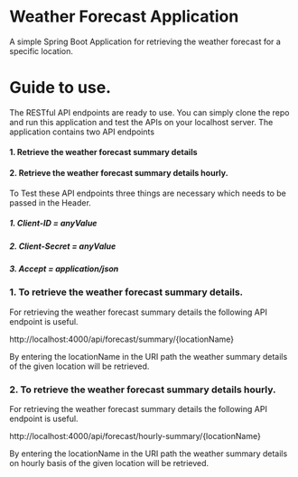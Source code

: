 # Weather Forecast Application
A simple Spring Boot Application for retrieving the weather forecast for a specific location.

# Guide to use.
The RESTful API endpoints are ready to use. You can simply clone the repo and run this application and test the APIs on your localhost server.
The application contains two API endpoints
 #### 1. Retrieve the weather forecast summary details
 #### 2. Retrieve the weather forecast summary details hourly.
 
 
 To Test these API endpoints three things are necessary which needs to be passed in the Header.
 ##### 1. Client-ID = anyValue
 ##### 2. Client-Secret = anyValue
 ##### 3. Accept = application/json
 
 
 ### 1. To retrieve the weather forecast summary details.
 For retrieving the weather forecast summary details the following API endpoint is useful. 
 
 http://localhost:4000/api/forecast/summary/{locationName}
 
 By entering the locationName in the URI path the weather summary details of the given location will be retrieved.
 
 
 ### 2. To retrieve the weather forecast summary details hourly. 
 For retrieving the weather forecast summary details the following API endpoint is useful. 
 
 http://localhost:4000/api/forecast/hourly-summary/{locationName}
 
 By entering the locationName in the URI path the weather summary details on hourly basis of the given location will be retrieved.

